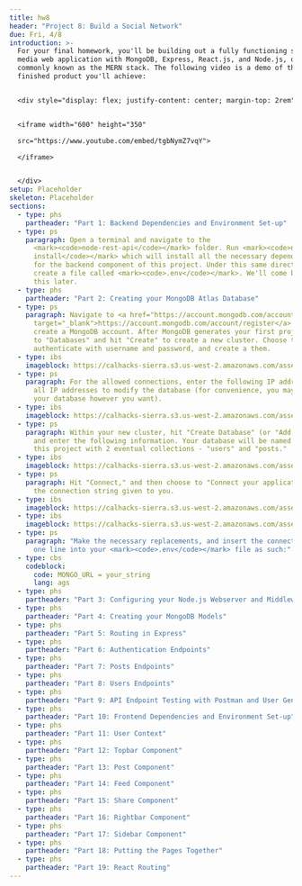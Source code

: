 ```yaml
---
title: hw8
header: "Project 8: Build a Social Network"
due: Fri, 4/8
introduction: >-
  For your final homework, you'll be building out a fully functioning social
  media web application with MongoDB, Express, React.js, and Node.js, or more
  commonly known as the MERN stack. The following video is a demo of the
  finished product you'll achieve:


  <div style="display: flex; justify-content: center; margin-top: 2rem">


  <iframe width="600" height="350"

  src="https://www.youtube.com/embed/tgbNymZ7vqY">

  </iframe>


  </div>
setup: Placeholder
skeleton: Placeholder
sections:
  - type: phs
    partheader: "Part 1: Backend Dependencies and Environment Set-up"
  - type: ps
    paragraph: Open a terminal and navigate to the
      <mark><code>node-rest-api</code></mark> folder. Run <mark><code>npm
      install</code></mark> which will install all the necessary dependencies
      for the backend component of this project. Under this same directory,
      create a file called <mark><code>.env</code></mark>. We'll come back to
      this later.
  - type: phs
    partheader: "Part 2: Creating your MongoDB Atlas Database"
  - type: ps
    paragraph: Navigate to <a href="https://account.mongodb.com/account/register"
      target="_blank">https://account.mongodb.com/account/register</a> and
      create a MongoDB account. After MongoDB generates your first project, go
      to "Databases" and hit "Create" to create a new cluster. Choose to
      authenticate with username and password, and create a them.
  - type: ibs
    imageblock: https://calhacks-sierra.s3.us-west-2.amazonaws.com/assets/cubstart/Screen+Shot+2022-01-09+at+2.58.21+AM.png
  - type: ps
    paragraph: For the allowed connections, enter the following IP address to allow
      all IP addresses to modify the database (for convenience, you may secure
      your database however you want).
  - type: ibs
    imageblock: https://calhacks-sierra.s3.us-west-2.amazonaws.com/assets/cubstart/Screen+Shot+2022-01-09+at+3.00.17+AM.png
  - type: ps
    paragraph: Within your new cluster, hit "Create Database" (or "Add My Own Data")
      and enter the following information. Your database will be named "hw8" for
      this project with 2 eventual collections - "users" and "posts."
  - type: ibs
    imageblock: https://calhacks-sierra.s3.us-west-2.amazonaws.com/assets/cubstart/Screen+Shot+2022-01-09+at+2.43.35+AM.png
  - type: ps
    paragraph: Hit "Connect," and then choose to "Connect your application." Copy
      the connection string given to you.
  - type: ibs
    imageblock: https://calhacks-sierra.s3.us-west-2.amazonaws.com/assets/cubstart/Screen+Shot+2022-01-09+at+2.55.24+AM.png
  - type: ibs
    imageblock: https://calhacks-sierra.s3.us-west-2.amazonaws.com/assets/cubstart/Screen+Shot+2022-01-09+at+3.08.21+AM.png
  - type: ps
    paragraph: "Make the necessary replacements, and insert the connection string in
      one line into your <mark><code>.env</code></mark> file as such:"
  - type: cbs
    codeblock:
      code: MONGO_URL = your_string
      lang: ags
  - type: phs
    partheader: "Part 3: Configuring your Node.js Webserver and Middleware"
  - type: phs
    partheader: "Part 4: Creating your MongoDB Models"
  - type: phs
    partheader: "Part 5: Routing in Express"
  - type: phs
    partheader: "Part 6: Authentication Endpoints"
  - type: phs
    partheader: "Part 7: Posts Endpoints"
  - type: phs
    partheader: "Part 8: Users Endpoints"
  - type: phs
    partheader: "Part 9: API Endpoint Testing with Postman and User Generation"
  - type: phs
    partheader: "Part 10: Frontend Dependencies and Environment Set-up"
  - type: phs
    partheader: "Part 11: User Context"
  - type: phs
    partheader: "Part 12: Topbar Component"
  - type: phs
    partheader: "Part 13: Post Component"
  - type: phs
    partheader: "Part 14: Feed Component"
  - type: phs
    partheader: "Part 15: Share Component"
  - type: phs
    partheader: "Part 16: Rightbar Component"
  - type: phs
    partheader: "Part 17: Sidebar Component"
  - type: phs
    partheader: "Part 18: Putting the Pages Together"
  - type: phs
    partheader: "Part 19: React Routing"
---
```


